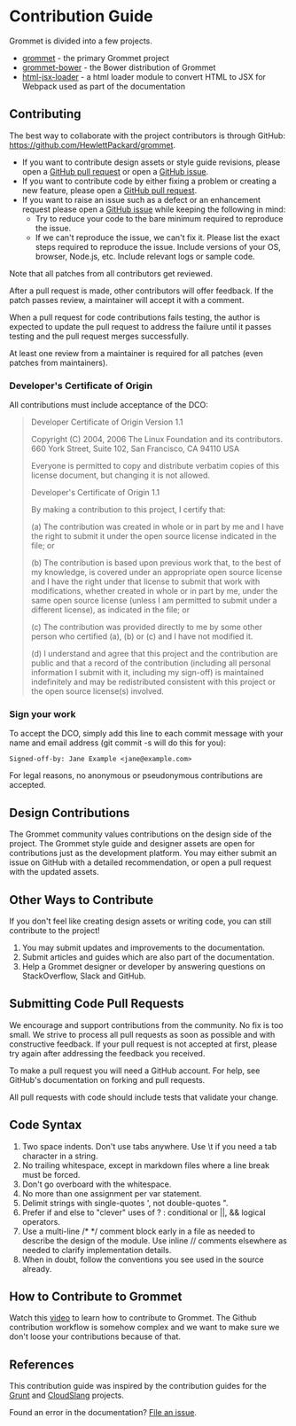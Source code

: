 Contribution Guide
==================

Grommet is divided into a few projects.

-   [grommet](https://github.com/HewlettPackard/grommet) - the primary
    Grommet project
-   [grommet-bower](https://github.com/HewlettPackard/grommet-bower) -
    the Bower distribution of Grommet
-   [html-jsx-loader](https://github.com/HewlettPackard/html-jsx-loader) -
    a html loader module to convert HTML to JSX for Webpack used as part
    of the documentation

Contributing
------------

The best way to collaborate with the project contributors is through
GitHub: <https://github.com/HewlettPackard/grommet>.

-   If you want to contribute design assets or style guide revisions,
    please open a [GitHub pull
    request](https://github.com/HewlettPackard/grommet/pulls) or open a
    [GitHub issue](https://github.com/HewlettPackard/grommet/issues).
-   If you want to contribute code by either fixing a problem or
    creating a new feature, please open a [GitHub pull
    request](https://github.com/HewlettPackard/grommet/pulls).
-   If you want to raise an issue such as a defect or an enhancement
    request please open a [GitHub
    issue](https://github.com/HewlettPackard/grommet/issues) while
    keeping the following in mind:
    -   Try to reduce your code to the bare minimum required to
        reproduce the issue.
    -   If we can't reproduce the issue, we can't fix it. Please list
        the exact steps required to reproduce the issue. Include
        versions of your OS, browser, Node.js, etc. Include relevant
        logs or sample code.

Note that all patches from all contributors get reviewed.

After a pull request is made, other contributors will offer feedback. If
the patch passes review, a maintainer will accept it with a comment.

When a pull request for code contributions fails testing, the author is
expected to update the pull request to address the failure until it
passes testing and the pull request merges successfully.

At least one review from a maintainer is required for all patches (even
patches from maintainers).

### Developer's Certificate of Origin

All contributions must include acceptance of the DCO:

> Developer Certificate of Origin Version 1.1
> 
> Copyright (C) 2004, 2006 The Linux Foundation and its contributors. 660
> York Street, Suite 102, San Francisco, CA 94110 USA
> 
> Everyone is permitted to copy and distribute verbatim copies of this
> license document, but changing it is not allowed.
> 
> Developer's Certificate of Origin 1.1
> 
> By making a contribution to this project, I certify that:
> 
> \(a) The contribution was created in whole or in part by me and I have
> the right to submit it under the open source license indicated in the
> file; or
> 
> \(b) The contribution is based upon previous work that, to the best of my
> knowledge, is covered under an appropriate open source license and I
> have the right under that license to submit that work with
> modifications, whether created in whole or in part by me, under the same
> open source license (unless I am permitted to submit under a different
> license), as indicated in the file; or
> 
> \(c) The contribution was provided directly to me by some other person
> who certified (a), (b) or (c) and I have not modified it.
> 
> \(d) I understand and agree that this project and the contribution are
> public and that a record of the contribution (including all personal
> information I submit with it, including my sign-off) is maintained
> indefinitely and may be redistributed consistent with this project or
> the open source license(s) involved.

### Sign your work

To accept the DCO, simply add this line to each commit message with your
name and email address (git commit -s will do this for you):

    Signed-off-by: Jane Example <jane@example.com>

For legal reasons, no anonymous or pseudonymous contributions are
accepted.

Design Contributions
--------------------

The Grommet community values contributions on the design side of the
project. The Grommet style guide and designer assets are open for
contributions just as the development platform. You may either submit an
issue on GitHub with a detailed recommendation, or open a pull request
with the updated assets.

Other Ways to Contribute
------------------------

If you don't feel like creating design assets or writing code, you can
still contribute to the project!

1.  You may submit updates and improvements to the documentation.
2.  Submit articles and guides which are also part of the documentation.
3.  Help a Grommet designer or developer by answering questions on
    StackOverflow, Slack and GitHub.

Submitting Code Pull Requests
-----------------------------

We encourage and support contributions from the community. No fix is too
small. We strive to process all pull requests as soon as possible and
with constructive feedback. If your pull request is not accepted at
first, please try again after addressing the feedback you received.

To make a pull request you will need a GitHub account. For help, see
GitHub's documentation on forking and pull requests.

All pull requests with code should include tests that validate your
change.

Code Syntax
-----------

1.  Two space indents. Don't use tabs anywhere. Use \\t if you need a
    tab character in a string.
2.  No trailing whitespace, except in markdown files where a line break
    must be forced.
3.  Don't go overboard with the whitespace.
4.  No more than one assignment per var statement.
5.  Delimit strings with single-quotes ', not double-quotes ".
6.  Prefer if and else to "clever" uses of ? : conditional or ||, &&
    logical operators.
7.  Use a multi-line /\* \*/ comment block early in a file as needed to
    describe the design of the module. Use inline // comments elsewhere
    as needed to clarify implementation details.
8.  When in doubt, follow the conventions you see used in the
    source already.

How to Contribute to Grommet
----------------------------

Watch this [video](https://vimeo.com/129681048) to learn how to contribute to Grommet. The Github
contribution workflow is somehow complex and we want to make sure we
don't loose your contributions because of that.

References
----------

This contribution guide was inspired by the contribution guides for the
[Grunt](http://gruntjs.com/contributing) and
[CloudSlang](http://www.cloudslang.io/#/docs#contributing-code)
projects.

Found an error in the documentation? [File an
issue](https://github.com/HewlettPackard/grommet/issues).
